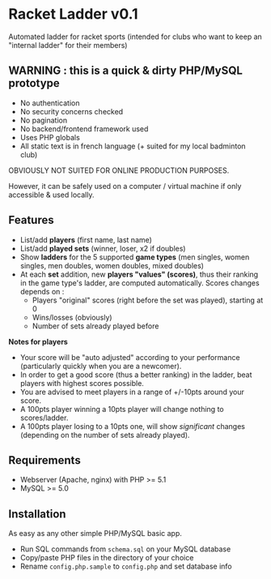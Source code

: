 # Racket Ladder v0.1

Automated ladder for racket sports (intended for clubs who want to keep an "internal ladder" for their members)

## WARNING : this is a quick & dirty PHP/MySQL prototype

* No authentication
* No security concerns checked
* No pagination
* No backend/frontend framework used
* Uses PHP globals
* All static text is in french language (+ suited for my local badminton club)

OBVIOUSLY NOT SUITED FOR ONLINE PRODUCTION PURPOSES.

However, it can be safely used on a computer / virtual machine if only accessible & used locally.

## Features

* List/add **players** (first name, last name)
* List/add **played sets** (winner, loser, x2 if doubles)
* Show **ladders** for the 5 supported **game types** (men singles, women singles, men doubles, women doubles, mixed doubles)
* At each **set** addition, new **players "values" (scores)**, thus their ranking in the game type's ladder, are computed automatically.
  Scores changes depends on :
  * Players "original" scores (right before the set was played), starting at 0
  * Wins/losses (obviously)
  * Number of sets already played before

**Notes for players**

* Your score will be "auto adjusted" according to your performance (particularly quickly when you are a newcomer).
* In order to get a good score (thus a better ranking) in the ladder, beat players with highest scores possible.
* You are advised to meet players in a range of +/-10pts around your score.
* A 100pts player winning a 10pts player will change nothing to scores/ladder.
* A 100pts player losing to a 10pts one, will show *significant* changes (depending on the number of sets already played).

## Requirements

* Webserver (Apache, nginx) with PHP >= 5.1
* MySQL >= 5.0

## Installation

As easy as any other simple PHP/MySQL basic app.

* Run SQL commands from `schema.sql` on your MySQL database
* Copy/paste PHP files in the directory of your choice 
* Rename `config.php.sample` to `config.php` and set database info
